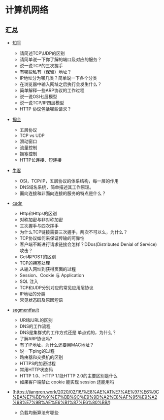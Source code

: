 # 计算机网络

## 汇总
- [知乎](https://zhuanlan.zhihu.com/p/24001696)
  - 请简述TCP\UDP的区别
  - 请简单说一下你了解的端口及对应的服务？
  - 说一说TCP的三次握手
  - 有哪些私有（保留）地址？
  - IP地址分为哪几类？简单说一下各个分类
  - 在浏览器中输入网址之后执行会发生什么？
  - 简单解释一些ARP协议的工作过程
  - 说一说OSI七层模型
  - 说一说TCP/IP四层模型
  - HTTP 协议包括哪些请求？

- [掘金](https://juejin.cn/post/6844903662838349838)
  - 五层协议
  - TCP vs UDP
  - 滑动窗口
  - 流量控制
  - 拥塞控制
  - HTTP长连接、短连接

- [牛客](https://www.nowcoder.com/discuss/1937)
  - OSI，TCP/IP，五层协议的体系结构，每一层的作用
  - DNS域名系统，简单描述其工作原理。
  - 面向连接和非面向连接的服务的特点是什么？

- [csdn](https://blog.csdn.net/justloveyou_/article/details/78303617)
  - Http和Https的区别
  - 对称加密与非对称加密
  - 三次握手与四次挥手
  - 为什么TCP链接需要三次握手，两次不可以么，为什么？
  - TCP协议如何来保证传输的可靠性
  - 客户端不断进行请求链接会怎样？DDos(Distributed Denial of Service)攻击？
  - Get与POST的区别
  - TCP的拥塞处理
  - 从输入网址到获得页面的过程
  - Session、Cookie 与 Application
  - SQL 注入
  - TCP和UDP分别对应的常见应用层协议
  - IP地址的分类
  - 常见状态码及原因短语

- [segmentfault](https://segmentfault.com/a/1190000038526729)
  - URI和URL的区别
  - DNS的工作流程
  - DNS是集群式的工作方式还是 单点式的，为什么？
  - 了解ARP协议吗?
  - 有了IP地址，为什么还要用MAC地址？
  - 说一下ping的过程
  - 路由器和交换机的区别
  - HTTPS的加密过程
  - 常用HTTP状态码
  - HTTP 1.0、HTTP 1.1及HTTP 2.0的主要区别是什么
  - 如果客户端禁止 cookie 能实现 session 还能用吗

- [https://jiangren.work/2020/02/16/%E8%AE%A1%E7%AE%97%E6%9C%BA%E7%BD%91%E7%BB%9C%E9%9D%A2%E8%AF%95%E9%A2%98%E7%9B%AE%E6%B1%87%E6%80%BB/)
  - 负载均衡算法有哪些
